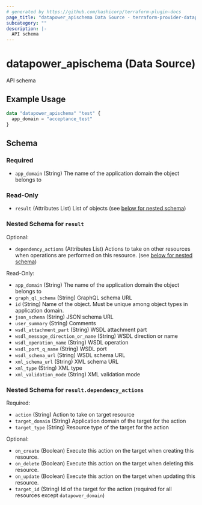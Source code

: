 ```yaml
---
# generated by https://github.com/hashicorp/terraform-plugin-docs
page_title: "datapower_apischema Data Source - terraform-provider-datapower"
subcategory: ""
description: |-
  API schema
---
```


# datapower_apischema (Data Source)

API schema

## Example Usage

```terraform
data "datapower_apischema" "test" {
  app_domain = "acceptance_test"
}
```

<!-- schema generated by tfplugindocs -->
## Schema

### Required

- `app_domain` (String) The name of the application domain the object belongs to

### Read-Only

- `result` (Attributes List) List of objects (see [below for nested schema](#nestedatt--result))

<a id="nestedatt--result"></a>
### Nested Schema for `result`

Optional:

- `dependency_actions` (Attributes List) Actions to take on other resources when operations are performed on this resource. (see [below for nested schema](#nestedatt--result--dependency_actions))

Read-Only:

- `app_domain` (String) The name of the application domain the object belongs to
- `graph_ql_schema` (String) GraphQL schema URL
- `id` (String) Name of the object. Must be unique among object types in application domain.
- `json_schema` (String) JSON schema URL
- `user_summary` (String) Comments
- `wsdl_attachment_part` (String) WSDL attachment part
- `wsdl_message_direction_or_name` (String) WSDL direction or name
- `wsdl_operation_name` (String) WSDL operation
- `wsdl_port_q_name` (String) WSDL port
- `wsdl_schema_url` (String) WSDL schema URL
- `xml_schema_url` (String) XML schema URL
- `xml_type` (String) XML type
- `xml_validation_mode` (String) XML validation mode

<a id="nestedatt--result--dependency_actions"></a>
### Nested Schema for `result.dependency_actions`

Required:

- `action` (String) Action to take on target resource
- `target_domain` (String) Application domain of the target for the action
- `target_type` (String) Resource type of the target for the action

Optional:

- `on_create` (Boolean) Execute this action on the target when creating this resource.
- `on_delete` (Boolean) Execute this action on the target when deleting this resource.
- `on_update` (Boolean) Execute this action on the target when updating this resource.
- `target_id` (String) Id of the target for the action (required for all resources except `datapower_domain`)
